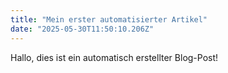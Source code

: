 ```yaml
---
title: "Mein erster automatisierter Artikel"
date: "2025-05-30T11:50:10.206Z"
---
```


Hallo, dies ist ein automatisch erstellter Blog-Post!